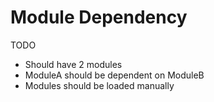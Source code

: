 # Module Dependency

TODO

- Should have 2 modules
- ModuleA should be dependent on ModuleB
- Modules should be loaded manually